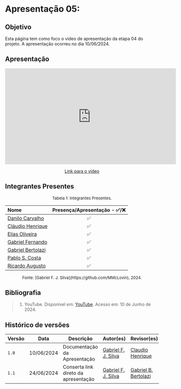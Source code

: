# Apresentação 05:

## Objetivo
Esta página tem como foco o vídeo de apresentação da etapa 04 do projeto. A apresentação ocorreu no dia 10/06/2024.

## Apresentação

<center>

<iframe width="560" height="315" src="https://www.youtube.com/embed/xfldqIYgKgg" title="Reunião em  General  20240610 233712 Gravação de Reunião" frameborder="0" allow="accelerometer; autoplay; clipboard-write; encrypted-media; gyroscope; picture-in-picture; web-share" referrerpolicy="strict-origin-when-cross-origin" allowfullscreen></iframe>

</center>

<p style="text-align: center">
    <a href="https://www.youtube.com/xfldqIYgKgg">Link para o vídeo</a>
</p>

## Integrantes Presentes

<font size="2"><p style="text-align: center">Tabela 1: Integrantes Presentes.</p></font>
<center>

| Nome | Presença/Apresentação - ✅/❌
| :--- | :---:
| [Danilo Carvalho](https://github.com/Danilo-Carvalho-Antunes) |✅
| [Cláudio Henrique](https://github.com/claudiohsc)|✅
| [Elias Oliveira](https://github.com/EliasOliver21)|✅
| [Gabriel Fernando](https://github.com/MMcLovin)|✅
| [Gabriel Bertolazi](https://github.com/Bertolazi)|✅
| [Pablo S. Costa](https://github.com/pabloheika)|✅
| [Ricardo Augusto](https://www.github.com/avmricardo)|✅

</center>
<font size="2"><p style="text-align: center">
Fonte: [Gabriel F. J. Silva](https://github.com/MMcLovin), 2024.
</p></font>

## Bibliografia
> 1. YouTube. Disponível em: [YouTube](https://youtu.be/WN_XigQCYec). Acesso em: 10 de Junho de 2024.

## Histórico de versões
| Versão |   Data  | Descrição | Autor(es) | Revisor(es)
| ------ | ---- | ------ | ---------- | ---------- |
| `1.0` | 10/06/2024 | Documentação da Apresentação | [Gabriel F. J. Silva](https://github.com/MMcLovin) | [Claudio Henrique](https://github.com/claudiohsc) |
| `1.1` | 24/06/2024 | Conserta link direto da apresentação | [Gabriel F. J. Silva](https://github.com/MMcLovin) | [Gabriel B. Bertolazi](https://github.com/Bertolazi) |
